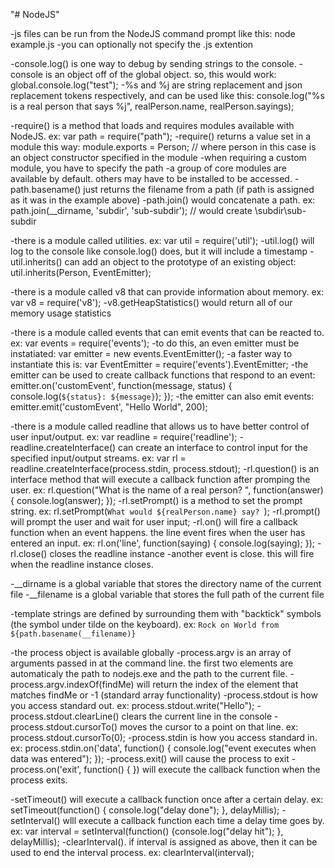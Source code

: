 "# NodeJS" 

-js files can be run from the NodeJS command prompt like this: node example.js
-you can optionally not specify the .js extention

-console.log() is one way to debug by sending strings to the console.
-console is an object off of the global object.  so, this would work: global.console.log("test");
-%s and %j are string replacement and json replacement tokens respectively, and can be used like this: console.log("%s is a real person that says %j", realPerson.name, realPerson.sayings);

-require() is a method that loads and requires modules available with NodeJS.  ex: var path = require("path");
-require() returns a value set in a module this way: module.exports = Person; // where person in this case is an object constructor specified in the module
-when requiring a custom module, you have to specify the path
-a group of core modules are available by default.  others may have to be installed to be accessed.
-path.basename() just returns the filename from a path (if path is assigned as it was in the example above)
-path.join() would concatenate a path.  ex: path.join(__dirname, 'subdir', 'sub-subdir'); // would create <path>\subdir\sub-subdir

-there is a module called utilities.  ex: var util = require('util');
-util.log() will log to the console like console.log() does, but it will include a timestamp
-util.inherits() can add an object to the prototype of an existing object: util.inherits(Person, EventEmitter);

-there is a module called v8 that can provide information about memory.  ex: var v8 = require('v8');
-v8.getHeapStatistics() would return all of our memory usage statistics

-there is a module called events that can emit events that can be reacted to. ex: var events = require('events');
-to do this, an even emitter must be instatiated: var emitter = new events.EventEmitter();
-a faster way to instantiate this is: var EventEmitter = require('events').EventEmitter;
-the emitter can be used to create callback functions that respond to an event: emitter.on('customEvent', function(message, status) { console.log(`${status}: ${message}`); });
-the emitter can also emit events: emitter.emit('customEvent', "Hello World", 200);

-there is a module called readline that allows us to have better control of user input/output. ex: var readline = require('readline');
-readline.createInterface() can create an interface to control input for the specified input/output streams.  ex: var rl = readline.createInterface(process.stdin, process.stdout);
-rl.question() is an interface method that will execute a callback function after promping the user.  ex: rl.question("What is the name of a real person? ", function(answer) { console.log(answer); });
-rl.setPrompt() is a method to set the prompt string.  ex: rl.setPrompt(`What would ${realPerson.name} say? `);
-rl.prompt() will prompt the user and wait for user input;
-rl.on() will fire a callback function when an event happens. the line event fires when the user has entered an input.  ex: rl.on('line', function(saying) { console.log(saying); });
-rl.close() closes the readline instance
-another event is close.  this will fire when the readline instance closes.

-__dirname is a global variable that stores the directory name of the current file
-__filename is a global variable that stores the full path of the current file

-template strings are defined by surrounding them with "backtick" symbols (the symbol under tilde on the keyboard).  ex: `Rock on World from ${path.basename(__filename)}`

-the process object is available globally
-process.argv is an array of arguments passed in at the command line.  the first two elements are automaticaly the path to nodejs.exe and the path to the current file.
-process.argv.indexOf(findMe) will return the index of the element that matches findMe or -1 (standard array functionality)
-process.stdout is how you access standard out.  ex: process.stdout.write("Hello");
-process.stdout.clearLine() clears the current line in the console
-process.stdout.cursorTo() moves the cursor to a point on that line.  ex: process.stdout.cursorTo(0);
-process.stdin is how you access standard in.  ex: process.stdin.on('data', function() { console.log("event executes when data was entered"); });
-process.exit() will cause the process to exit
-process.on('exit', function() { }) will execute the callback function when the process exits.

-setTimeout() will execute a callback function once after a certain delay.  ex: setTimeout(function() { console.log("delay done"); }, delayMillis);
-setInterval() wlll execute a callback function each time a delay time goes by.  ex: var interval = setInterval(function() {console.log("delay hit"); }, delayMillis);
-clearInterval().  if interval is assigned as above, then it can be used to end the interval process.  ex: clearInterval(interval);


